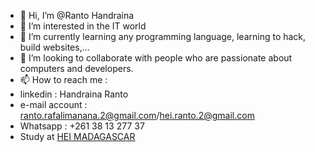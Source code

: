- 👋 Hi, I’m @Ranto Handraina
- 👀 I’m interested in the IT world
- 🌱 I’m currently learning any programming language, learning to hack, build websites,...
- 💞️ I’m looking to collaborate with people who are passionate about computers and developers.
- 📫 How to reach me :
- linkedin : Handraina Ranto
- e-mail account : ranto.rafalimanana.2@gmail.com/hei.ranto.2@gmail.com
- Whatsapp : +261 38 13 277 37
- Study at [HEI MADAGASCAR](https://hei.school/)
  

<!---
Ranto-creat/Ranto-creat is a ✨ special ✨ repository because its `README.md` (this file) appears on your GitHub profile.
You can click the Preview link to take a look at your changes.
--->
